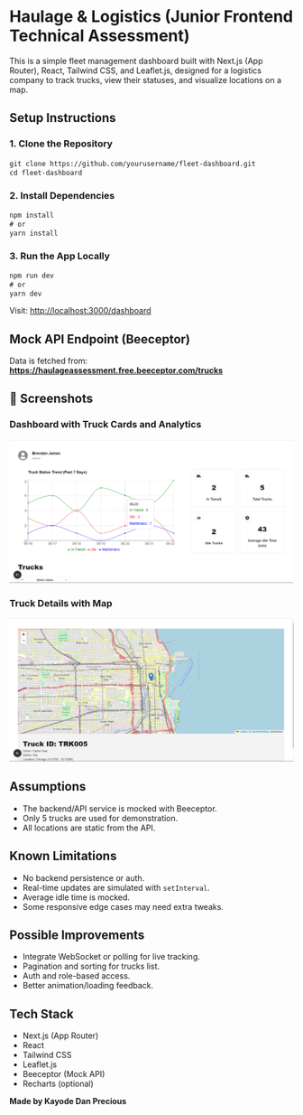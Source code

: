 <!DOCTYPE html>
<html lang="en">
<head>
  <meta charset="UTF-8" />
  <meta name="viewport" content="width=device-width, initial-scale=1.0"/>
  
</head>
<body>

  <h1>Haulage & Logistics (Junior Frontend Technical Assessment)</h1>

  <p>
    This is a simple fleet management dashboard built with 
    <span class="tag">Next.js (App Router)</span>, 
    <span class="tag">React</span>, 
    <span class="tag">Tailwind CSS</span>, and 
    <span class="tag">Leaflet.js</span>, designed for a logistics company to track trucks, view their statuses, and visualize locations on a map.
  </p>

  <h2>Setup Instructions</h2>

  <h3>1. Clone the Repository</h3>
  <pre><code>git clone https://github.com/yourusername/fleet-dashboard.git
cd fleet-dashboard</code></pre>

  <h3>2. Install Dependencies</h3>
  <pre><code>npm install
# or
yarn install</code></pre>

  <h3>3. Run the App Locally</h3>
  <pre><code>npm run dev
# or
yarn dev</code></pre>
  <p>Visit: <a href="http://localhost:3000/dashboard" target="_blank">http://localhost:3000/dashboard</a></p>

  <h2>Mock API Endpoint (Beeceptor)</h2>
  <p>
    Data is fetched from:
    <br>
    <strong><a href="https://haulageassessment.free.beeceptor.com/trucks" target="_blank">https://haulageassessment.free.beeceptor.com/trucks</a></strong>
  </p>

  <h2>📸 Screenshots</h2>
  <h3>Dashboard with Truck Cards and Analytics</h3>
  <img src="/screenshots/dashboard.png" alt="Dashboard screenshot"/>

  <h3>Truck Details with Map</h3>
  <img src="/screenshots/map.png" alt="Map screenshot"/>

  <h2>Assumptions</h2>
  <ul>
    <li>The backend/API service is mocked with Beeceptor.</li>
    <li>Only 5 trucks are used for demonstration.</li>
    <li>All locations are static from the API.</li>
  </ul>

  <h2>Known Limitations</h2>
  <ul>
    <li>No backend persistence or auth.</li>
    <li>Real-time updates are simulated with <code>setInterval</code>.</li>
    <li>Average idle time is mocked.</li>
    <li>Some responsive edge cases may need extra tweaks.</li>
  </ul>

  <h2>Possible Improvements</h2>
  <ul>
    <li>Integrate WebSocket or polling for live tracking.</li>
    <li>Pagination and sorting for trucks list.</li>
    <li>Auth and role-based access.</li>
    <li>Better animation/loading feedback.</li>
  </ul>

  <h2>Tech Stack</h2>
  <ul>
    <li>Next.js (App Router)</li>
    <li>React</li>
    <li>Tailwind CSS</li>
    <li>Leaflet.js</li>
    <li>Beeceptor (Mock API)</li>
    <li>Recharts (optional)</li>
  </ul>

  <p><strong>Made by Kayode Dan Precious</strong></p>

</body>
</html>
